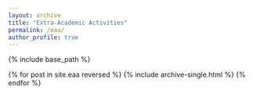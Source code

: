 ```yaml
---
layout: archive
title: "Extra-Academic Activities"
permalink: /eaa/
author_profile: true
---
```


{% include base_path %}

{% for post in site.eaa reversed %}
  {% include archive-single.html %}
{% endfor %}
